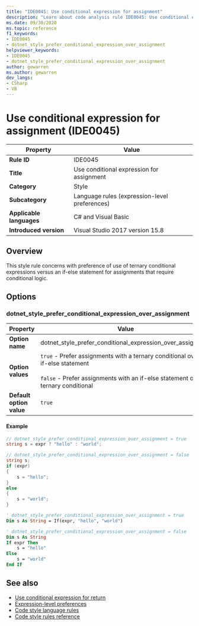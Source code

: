```yaml
---
title: "IDE0045: Use conditional expression for assignment"
description: "Learn about code analysis rule IDE0045: Use conditional expression for assignment"
ms.date: 09/30/2020
ms.topic: reference
f1_keywords:
- IDE0045
- dotnet_style_prefer_conditional_expression_over_assignment
helpviewer_keywords:
- IDE0045
- dotnet_style_prefer_conditional_expression_over_assignment
author: gewarren
ms.author: gewarren
dev_langs:
- CSharp
- VB
---
```

# Use conditional expression for assignment (IDE0045)

|Property|Value|
|-|-|
| **Rule ID** | IDE0045 |
| **Title** | Use conditional expression for assignment |
| **Category** | Style |
| **Subcategory** | Language rules (expression-level preferences) |
| **Applicable languages** | C# and Visual Basic |
| **Introduced version** | Visual Studio 2017 version 15.8 |

## Overview

This style rule concerns with preference of use of ternary conditional expressions versus an if-else statement for assignments that require conditional logic.

## Options

### dotnet\_style\_prefer\_conditional\_expression\_over\_assignment

|Property|Value|
|-|-|
| **Option name** | dotnet_style_prefer_conditional_expression_over_assignment
| **Option values** | `true` - Prefer assignments with a ternary conditional over an if-else statement<br /><br />`false` - Prefer assignments with an if-else statement over a ternary conditional |
| **Default option value** | `true` |

#### Example

```csharp
// dotnet_style_prefer_conditional_expression_over_assignment = true
string s = expr ? "hello" : "world";

// dotnet_style_prefer_conditional_expression_over_assignment = false
string s;
if (expr)
{
    s = "hello";
}
else
{
    s = "world";
}
```

```vb
' dotnet_style_prefer_conditional_expression_over_assignment = true
Dim s As String = If(expr, "hello", "world")

' dotnet_style_prefer_conditional_expression_over_assignment = false
Dim s As String
If expr Then
    s = "hello"
Else
    s = "world"
End If
```

## See also

- [Use conditional expression for return](ide0046.md)
- [Expression-level preferences](expression-level-preferences.md)
- [Code style language rules](language-rules.md)
- [Code style rules reference](index.md)
